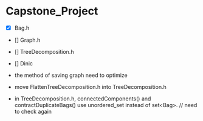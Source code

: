 # Capstone_Project

- [x] Bag.h

- [] Graph.h 

- [] TreeDecomposition.h

- [] Dinic

- the method of saving graph need to optimize

- move FlattenTreeDecomposition.h into TreeDecomposition.h

- in TreeDecomposition.h, connectedComponents() and contractDuplicateBags() use unordered_set<int> instead of set<Bag<int>>. // need to check again